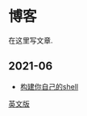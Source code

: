 # 博客
在这里写文章.

## 2021-06

* [构建你自己的shell](https://github.com/superxcgm/blog/blob/main/build-your-own-shell.zh-cn.md)

[英文版](./README.md)


